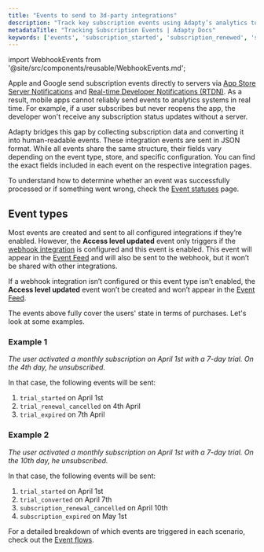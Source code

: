 ```yaml
---
title: "Events to send to 3d-party integrations"
description: "Track key subscription events using Adapty’s analytics tools."
metadataTitle: "Tracking Subscription Events | Adapty Docs"
keywords: ['events', 'subscription_started', 'subscription_renewed', 'subscription_renewal_cancelled', 'subscription_renewal_reactivated', 'subscription_expired', 'subscription_paused', 'non_subscription_purchase', 'trial_started', 'trial_converted', 'trial_renewal_cancelled', 'trial_renewal_reactivated', 'trial_expired', 'entered_grace_period', 'billing_issue_detected', 'subscription_refunded', 'non_subscription_purchase_refunded', 'access_level_updated']
---
```


import WebhookEvents from '@site/src/components/reusable/WebhookEvents.md';

Apple and Google send subscription events directly to servers via [App Store Server Notifications](enable-app-store-server-notifications) and [Real-time Developer Notifications (RTDN)](enable-real-time-developer-notifications-rtdn). As a result, mobile apps cannot reliably send events to analytics systems in real time. For example, if a user subscribes but never reopens the app, the developer won't receive any subscription status updates without a server.

Adapty bridges this gap by collecting subscription data and converting it into human-readable events. These integration events are sent in JSON format. While all events share the same structure, their fields vary depending on the event type, store, and specific configuration. You can find the exact fields included in each event on the respective integration pages.

To understand how to determine whether an event was successfully processed or if something went wrong, check the [Event statuses](event-statuses.md) page.

## Event types

Most events are created and sent to all configured integrations if they’re enabled. However, the **Access level updated** event only triggers if the [webhook integration](webhook) is configured and this event is enabled. This event will appear in the [Event Feed](https://app.adapty.io/event-feed) and will also be sent to the webhook, but it won’t be shared with other integrations.

If a webhook integration isn’t configured or this event type isn’t enabled, the **Access level updated** event won’t be created and won’t appear in the [Event Feed](https://app.adapty.io/event-feed).

<WebhookEvents />

The events above fully cover the users' state in terms of purchases. Let's look at some examples.

### Example 1

_The user activated a monthly subscription on April 1st with a 7-day trial. On the 4th day, he unsubscribed._

In that case, the following events will be sent:

1. `trial_started` on April 1st
2. `trial_renewal_cancelled` on 4th April
3. `trial_expired` on 7th April

### Example 2

_The user activated a monthly subscription on April 1st with a 7-day trial. On the 10th day, he unsubscribed._

In that case, the following events will be sent:

1. `trial_started` on April 1st
2. `trial_converted` on April 7th
3. `subscription_renewal_cancelled` on April 10th
4. `subscription_expired` on May 1st

For a detailed breakdown of which events are triggered in each scenario, check out the [Event flows](event-flows.md).
